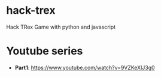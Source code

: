 # hack-trex
Hack TRex Game with python and javascript

# Youtube series
- **Part1**: https://www.youtube.com/watch?v=9VZKeXlJ3g0

